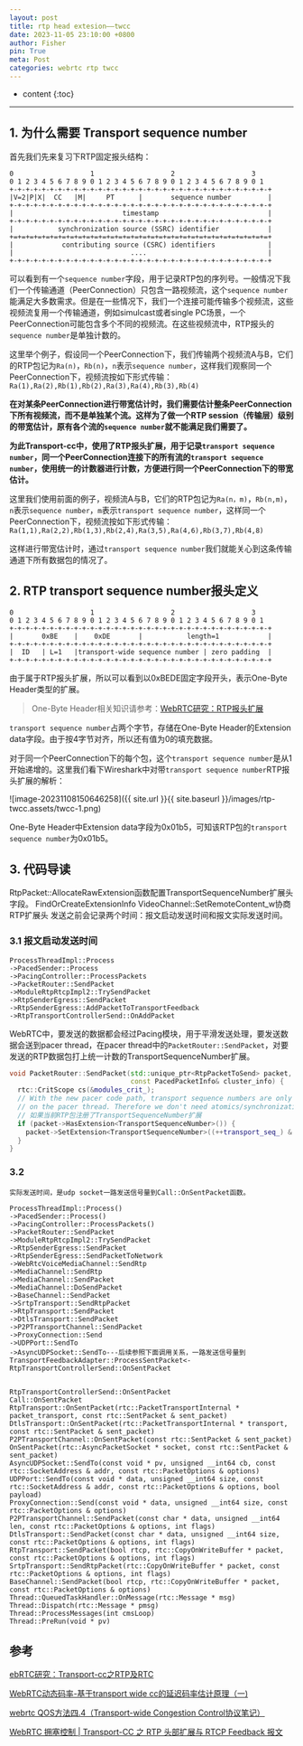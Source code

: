 ```yaml
---
layout: post
title: rtp head extesion——twcc
date: 2023-11-05 23:10:00 +0800
author: Fisher
pin: True
meta: Post
categories: webrtc rtp twcc
---
```



* content
{:toc}

---

## 1. 为什么需要 Transport sequence number

首先我们先来复习下RTP固定报头结构：

```less
0                   1                   2                   3
0 1 2 3 4 5 6 7 8 9 0 1 2 3 4 5 6 7 8 9 0 1 2 3 4 5 6 7 8 9 0 1
+-+-+-+-+-+-+-+-+-+-+-+-+-+-+-+-+-+-+-+-+-+-+-+-+-+-+-+-+-+-+-+-+
|V=2|P|X|  CC   |M|     PT      |       sequence number         |
+-+-+-+-+-+-+-+-+-+-+-+-+-+-+-+-+-+-+-+-+-+-+-+-+-+-+-+-+-+-+-+-+
|                           timestamp                           |
+-+-+-+-+-+-+-+-+-+-+-+-+-+-+-+-+-+-+-+-+-+-+-+-+-+-+-+-+-+-+-+-+
|           synchronization source (SSRC) identifier            |
+=+=+=+=+=+=+=+=+=+=+=+=+=+=+=+=+=+=+=+=+=+=+=+=+=+=+=+=+=+=+=+=+
|            contributing source (CSRC) identifiers             |
|                             ....                              |
+-+-+-+-+-+-+-+-+-+-+-+-+-+-+-+-+-+-+-+-+-+-+-+-+-+-+-+-+-+-+-+-+
```

可以看到有一个`sequence number`字段，用于记录RTP包的序列号。一般情况下我们一个传输通道（PeerConnection）只包含一路视频流，这个`sequence number`能满足大多数需求。但是在一些情况下，我们一个连接可能传输多个视频流，这些视频流复用一个传输通道，例如simulcast或者single PC场景，一个PeerConnection可能包含多个不同的视频流。在这些视频流中，RTP报头的`sequence number`是单独计数的。

这里举个例子，假设同一个PeerConnection下，我们传输两个视频流A与B，它们的RTP包记为`Ra(n)`，`Rb(n)`，`n`表示`sequence number`，这样我们观察同一个PeerConnection下，视频流按如下形式传输：
`Ra(1),Ra(2),Rb(1),Rb(2),Ra(3),Ra(4),Rb(3),Rb(4)`

**在对某条PeerConnection进行带宽估计时，我们需要估计整条PeerConnection下所有视频流，而不是单独某个流。这样为了做一个RTP session（传输层）级别的带宽估计，原有各个流的`sequence number`就不能满足我们需要了。**

**为此Transport-cc中，使用了RTP报头扩展，用于记录`transport sequence number`，同一个PeerConnection连接下的所有流的`transport sequence number`，使用统一的计数器进行计数，方便进行同一个PeerConnection下的带宽估计。**

这里我们使用前面的例子，视频流A与B，它们的RTP包记为`Ra(n，m)`，`Rb(n,m)`，`n`表示`sequence number`，`m`表示`transport sequence number`，这样同一个PeerConnection下，视频流按如下形式传输：
`Ra(1,1),Ra(2,2),Rb(1,3),Rb(2,4),Ra(3,5),Ra(4,6),Rb(3,7),Rb(4,8)`

这样进行带宽估计时，通过`transport sequence number`我们就能关心到这条传输通道下所有数据包的情况了。



## 2. RTP transport sequence number报头定义

```less
0                   1                   2                   3
0 1 2 3 4 5 6 7 8 9 0 1 2 3 4 5 6 7 8 9 0 1 2 3 4 5 6 7 8 9 0 1
+-+-+-+-+-+-+-+-+-+-+-+-+-+-+-+-+-+-+-+-+-+-+-+-+-+-+-+-+-+-+-+-+
|       0xBE    |    0xDE       |           length=1            |
+-+-+-+-+-+-+-+-+-+-+-+-+-+-+-+-+-+-+-+-+-+-+-+-+-+-+-+-+-+-+-+-+
|  ID   | L=1   |transport-wide sequence number | zero padding  |
+-+-+-+-+-+-+-+-+-+-+-+-+-+-+-+-+-+-+-+-+-+-+-+-+-+-+-+-+-+-+-+-+
```

由于属于RTP报头扩展，所以可以看到以0xBEDE固定字段开头，表示One-Byte Header类型的扩展。

> One-Byte Header相关知识请参考：[WebRTC研究：RTP报头扩展](https://blog.jianchihu.net/webrtc-research-rtp-header-extension.html)

`transport sequence number`占两个字节，存储在One-Byte Header的Extension data字段。由于按4字节对齐，所以还有值为0的填充数据。

对于同一个PeerConnection下的每个包，这个`transport sequence number`是从1开始递增的。这里我们看下Wireshark中对带`transport sequence number`RTP报头扩展的解析：

![image-20231108150646258]({{ site.url }}{{ site.baseurl }}/images/rtp-twcc.assets/twcc-1.png)

One-Byte Header中Extension data字段为0x01b5，可知该RTP包的`transport sequence number`为0x01b5。



## 3. 代码导读

RtpPacket::AllocateRawExtension函数配置TransportSequenceNumber扩展头字段。
FindOrCreateExtensionInfo
VideoChannel::SetRemoteContent_w协商RTP扩展头
发送之前会记录两个时间：报文启动发送时间和报文实际发送时间。

### 3.1 报文启动发送时间

```less
ProcessThreadImpl::Process
->PacedSender::Process
->PacingController::ProcessPackets
->PacketRouter::SendPacket
->ModuleRtpRtcpImpl2::TrySendPacket
->RtpSenderEgress::SendPacket
->RtpSenderEgress::AddPacketToTransportFeedback
->RtpTransportControllerSend::OnAddPacket
```



WebRTC中，要发送的数据都会经过Pacing模块，用于平滑发送处理，要发送数据会送到pacer thread，在pacer thread中的`PacketRouter::SendPacket`，对要发送的RTP数据包打上统一计数的TransportSequenceNumber扩展。

```cpp
void PacketRouter::SendPacket(std::unique_ptr<RtpPacketToSend> packet,
                              const PacedPacketInfo& cluster_info) {
  rtc::CritScope cs(&modules_crit_);
  // With the new pacer code path, transport sequence numbers are only set here,
  // on the pacer thread. Therefore we don't need atomics/synchronization.
  // 如果当前RTP包注册了TransportSequenceNumber扩展
  if (packet->HasExtension<TransportSequenceNumber>()) {
    packet->SetExtension<TransportSequenceNumber>((++transport_seq_) & 0xFFFF);
  }
}
```



### 3.2

```less
实际发送时间，是udp socket一路发送信号量到Call::OnSentPacket函数。

ProcessThreadImpl::Process()
->PacedSender::Process()    
->PacingController::ProcessPackets()
->PacketRouter::SendPacket
->ModuleRtpRtcpImpl2::TrySendPacket
->RtpSenderEgress::SendPacket
->RtpSenderEgress::SendPacketToNetwork
->WebRtcVoiceMediaChannel::SendRtp
->MediaChannel::SendRtp
->MediaChannel::SendPacket
->MediaChannel::DoSendPacket
->BaseChannel::SendPacket
->SrtpTransport::SendRtpPacket
->RtpTransport::SendPacket
->DtlsTransport::SendPacket
->P2PTransportChannel::SendPacket
->ProxyConnection::Send
->UDPPort::SendTo
->AsyncUDPSocket::SendTo---后续参照下面调用关系，一路发送信号量到TransportFeedbackAdapter::ProcessSentPacket<-RtpTransportControllerSend::OnSentPacket
```



```less

RtpTransportControllerSend::OnSentPacket
Call::OnSentPacket
RtpTransport::OnSentPacket(rtc::PacketTransportInternal * packet_transport, const rtc::SentPacket & sent_packet) 
DtlsTransport::OnSentPacket(rtc::PacketTransportInternal * transport, const rtc::SentPacket & sent_packet) 
P2PTransportChannel::OnSentPacket(const rtc::SentPacket & sent_packet)
OnSentPacket(rtc::AsyncPacketSocket * socket, const rtc::SentPacket & sent_packet) 
AsyncUDPSocket::SendTo(const void * pv, unsigned __int64 cb, const rtc::SocketAddress & addr, const rtc::PacketOptions & options) 
UDPPort::SendTo(const void * data, unsigned __int64 size, const rtc::SocketAddress & addr, const rtc::PacketOptions & options, bool payload) 
ProxyConnection::Send(const void * data, unsigned __int64 size, const rtc::PacketOptions & options) 
P2PTransportChannel::SendPacket(const char * data, unsigned __int64 len, const rtc::PacketOptions & options, int flags) 
DtlsTransport::SendPacket(const char * data, unsigned __int64 size, const rtc::PacketOptions & options, int flags) 
RtpTransport::SendPacket(bool rtcp, rtc::CopyOnWriteBuffer * packet, const rtc::PacketOptions & options, int flags) 
SrtpTransport::SendRtpPacket(rtc::CopyOnWriteBuffer * packet, const rtc::PacketOptions & options, int flags) 
BaseChannel::SendPacket(bool rtcp, rtc::CopyOnWriteBuffer * packet, const rtc::PacketOptions & options) 
Thread::QueuedTaskHandler::OnMessage(rtc::Message * msg) 
Thread::Dispatch(rtc::Message * pmsg) 
Thread::ProcessMessages(int cmsLoop) 
Thread::PreRun(void * pv) 
```



## 参考

[ebRTC研究：Transport-cc之RTP及RTC](https://blog.jianchihu.net/webrtc-research-transport-cc-rtp-rtcp.html)

[WebRTC动态码率-基于transport wide cc的延迟码率估计原理（一)](https://www.jianshu.com/p/5d6e802e86ac)

[webrtc QOS方法四.4（Transport-wide Congestion Control协议笔记）](https://blog.csdn.net/CrystalShaw/article/details/119384425)

[WebRTC 拥塞控制 | Transport-CC 之 RTP 头部扩展与 RTCP Feedback 报文](https://mp.weixin.qq.com/s?__biz=MzU3MTUyNDUzMA==&mid=2247483998&idx=1&sn=c1c9d26bc0fefe67b893790449015139&chksm=fcdf9683cba81f9573cab9ced0e271d6b1db4a0fbb04d12325bfdccf0e00dd32cdaa5bdff18d&scene=178&cur_album_id=1345116764509929473#rd)